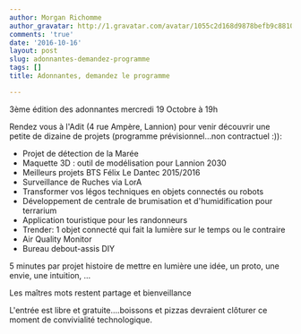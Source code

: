 ```yaml
---
author: Morgan Richomme
author_gravatar: http://1.gravatar.com/avatar/1055c2d168d9878befb9c8810eda96dc?s=96&d=mm&r=g
comments: 'true'
date: '2016-10-16'
layout: post
slug: adonnantes-demandez-programme
tags: []
title: Adonnantes, demandez le programme

---
```

3ème édition des adonnantes mercredi 19 Octobre à 19h

Rendez vous à l'Adit (4 rue Ampère, Lannion) pour venir découvrir une petite
de dizaine de projets (programme prévisionnel…non contractuel :)):

  * Projet de détection de la Marée
  * Maquette 3D : outil de modélisation pour Lannion 2030
  * Meilleurs projets BTS Félix Le Dantec 2015/2016
  * Surveillance de Ruches via LorA
  * Transformer vos légos techniques en objets connectés ou robots
  * Développement de centrale de brumisation et d'humidification pour terrarium
  * Application touristique pour les randonneurs
  * Trender: 1 objet connecté qui fait la lumière sur le temps ou le contraire
  * Air Quality Monitor
  * Bureau debout-assis DIY

5 minutes par projet histoire de mettre en lumière une idée, un proto, une
envie, une intuition, …

Les maîtres mots restent partage et bienveillance

L'entrée est libre et gratuite….boissons et pizzas devraient clôturer ce
moment de convivialité technologique.




